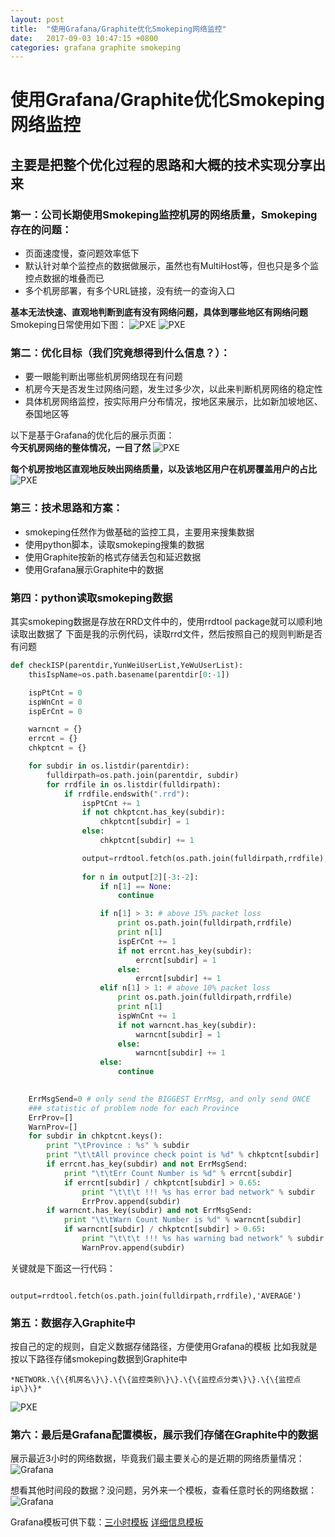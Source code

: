 ```yaml
---
layout: post
title:  "使用Grafana/Graphite优化Smokeping网络监控"
date:   2017-09-03 10:47:15 +0800
categories: grafana graphite smokeping
---
```


# 使用Grafana/Graphite优化Smokeping网络监控
## 主要是把整个优化过程的思路和大概的技术实现分享出来

### 第一：公司长期使用Smokeping监控机房的网络质量，Smokeping存在的问题：
* 页面速度慢，查问题效率低下
* 默认针对单个监控点的数据做展示，虽然也有MultiHost等，但也只是多个监控点数据的堆叠而已
* 多个机房部署，有多个URL链接，没有统一的查询入口

**基本无法快速、直观地判断到底有没有网络问题，具体到哪些地区有网络问题**  
Smokeping日常使用如下图：
![PXE](/assets/smokeping01.jpg)
![PXE](/assets/smokeping02.jpg)




### 第二：优化目标（我们究竟想得到什么信息？）：
* 要一眼能判断出哪些机房网络现在有问题
* 机房今天是否发生过网络问题，发生过多少次，以此来判断机房网络的稳定性
* 具体机房网络监控，按实际用户分布情况，按地区来展示，比如新加坡地区、泰国地区等

以下是基于Grafana的优化后的展示页面：  
**今天机房网络的整体情况，一目了然**
![PXE](/assets/grafana-network01.png)  

**每个机房按地区直观地反映出网络质量，以及该地区用户在机房覆盖用户的占比**  
![PXE](/assets/grafana-network02.png)



### 第三：技术思路和方案：
* smokeping任然作为做基础的监控工具，主要用来搜集数据
* 使用python脚本，读取smokeping搜集的数据
* 使用Graphite按新的格式存储丢包和延迟数据
* 使用Grafana展示Graphite中的数据

### 第四：python读取smokeping数据
其实smokeping数据是存放在RRD文件中的，使用rrdtool package就可以顺利地读取出数据了
下面是我的示例代码，读取rrd文件，然后按照自己的规则判断是否有问题
```python
def checkISP(parentdir,YunWeiUserList,YeWuUserList):
	thisIspName=os.path.basename(parentdir[0:-1])

	ispPtCnt = 0
	ispWnCnt = 0
	ispErCnt = 0

	warncnt = {}
	errcnt = {}
	chkptcnt = {}

	for subdir in os.listdir(parentdir):
		fulldirpath=os.path.join(parentdir, subdir)
		for rrdfile in os.listdir(fulldirpath):
			if rrdfile.endswith(".rrd"):
				ispPtCnt += 1
				if not chkptcnt.has_key(subdir):
					chkptcnt[subdir] = 1
				else:
					chkptcnt[subdir] += 1

				output=rrdtool.fetch(os.path.join(fulldirpath,rrdfile),'AVERAGE')
	
				for n in output[2][-3:-2]:
					if n[1] == None:
						continue 

					if n[1] > 3: # above 15% packet loss
						print os.path.join(fulldirpath,rrdfile)
						print n[1]
						ispErCnt += 1
						if not errcnt.has_key(subdir):
							errcnt[subdir] = 1
						else:
							errcnt[subdir] += 1
					elif n[1] > 1: # above 10% packet loss
						print os.path.join(fulldirpath,rrdfile)
						print n[1]
						ispWnCnt += 1
						if not warncnt.has_key(subdir):
							warncnt[subdir] = 1
						else:
							warncnt[subdir] += 1
					else:
						continue	
						

	ErrMsgSend=0 # only send the BIGGEST ErrMsg, and only send ONCE
	### statistic of problem node for each Province
	ErrProv=[]
	WarnProv=[]
	for subdir in chkptcnt.keys():
		print "\tProvince : %s" % subdir
		print "\t\tAll province check point is %d" % chkptcnt[subdir]
		if errcnt.has_key(subdir) and not ErrMsgSend:
			print "\t\tErr Count Number is %d" % errcnt[subdir]
			if errcnt[subdir] / chkptcnt[subdir] > 0.65:
				print "\t\t\t !!! %s has error bad network" % subdir
				ErrProv.append(subdir)
		if warncnt.has_key(subdir) and not ErrMsgSend:
			print "\t\tWarn Count Number is %d" % warncnt[subdir]
			if warncnt[subdir] / chkptcnt[subdir] > 0.65:
				print "\t\t\t !!! %s has warning bad network" % subdir
				WarnProv.append(subdir)
```

关键就是下面这一行代码：
```
				output=rrdtool.fetch(os.path.join(fulldirpath,rrdfile),'AVERAGE')
```



### 第五：数据存入Graphite中
按自己的定的规则，自定义数据存储路径，方便使用Grafana的模板
比如我就是按以下路径存储smokeping数据到Graphite中

```
*NETWORk.\{\{机房名\}\}.\{\{监控类别\}\}.\{\{监控点分类\}\}.\{\{监控点ip\}\}*
```





![PXE](/assets/grafana-graphite01.png)




### 第六：最后是Grafana配置模板，展示我们存储在Graphite中的数据

展示最近3小时的网络数据，毕竟我们最主要关心的是近期的网络质量情况：  
![Grafana](/assets/grafana-dog01.png)

想看其他时间段的数据？没问题，另外来一个模板，查看任意时长的网络数据：  
![Grafana](/assets/grafana-dog02.png)



Grafana模板可供下载：[三小时模板](/assets/grafana-network-template.json)    [详细信息模板](/assets/grafana-network-detail-template.json)




